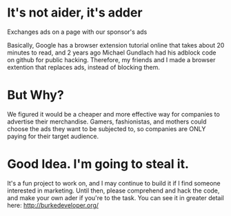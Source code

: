 # It's not aider, it's adder 
Exchanges ads on a page with our sponsor's ads 


Basically, Google has a browser extension tutorial online that takes about 20 minutes to read, and 2 years ago Michael Gundlach had his adblock code on github for public hacking. Therefore, my friends and I made a browser extention that replaces ads, instead of blocking them.

# But Why?
We figured it would be a cheaper and more effective way for companies to advertise their merchandise. Gamers, fashionistas, and mothers could choose the ads they want to be subjected to, so companies are ONLY paying for their target audience. 

# Good Idea. I'm going to steal it. 
It's a fun project to work on, and I may continue to build it if I find someone interested in marketing. Until then, please comprehend and hack the code, and make your own ader if you're to the task. You can see it in greater detail here: http://burkedeveloper.org/
